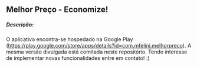 ## Melhor Preço - Economize!

##### Descrição:
O aplicativo encontra-se hospedado na Google Play (https://play.google.com/store/apps/details?id=com.mfelini.melhorpreco). A mesma versão divulgada está comitada neste repositório. Tendo interesse de implementar novas funcionalidades entre em contato! :)




